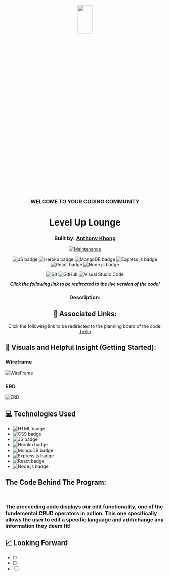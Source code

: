 <div align="center">
  
<img src="https://user-images.githubusercontent.com/116925227/232105248-9d013d14-7e46-4a74-a1f5-7e61e5ccadc9.png" width="30%" height="15%" />

### WELCOME TO YOUR CODING COMMUNITY

# Level Up Lounge

### Built by: **[Anthony Khong](https://www.linkedin.com/in/anthonykhong956/)**

[![Maintenance](https://img.shields.io/badge/Maintained%3F-yes-green.svg)](https://GitHub.com/Naereen/StrapDown.js/graphs/commit-activity)

![JS badge](https://img.shields.io/badge/JavaScript-323330?style=for-the-badge&logo=javascript&logoColor=F7DF1E)
![Heroku badge](https://img.shields.io/badge/Heroku-430098?style=for-the-badge&logo=heroku&logoColor=white)
![MongoDB badge](https://img.shields.io/badge/MongoDB-4EA94B?style=for-the-badge&logo=mongodb&logoColor=white)
![Express.js badge](https://img.shields.io/badge/Express.js-000000?style=for-the-badge&logo=express&logoColor=white)
![React badge](https://img.shields.io/badge/React-20232A?style=for-the-badge&logo=react&logoColor=61DAFB)
![Node.js badge](https://img.shields.io/badge/Node.js-339933?style=for-the-badge&logo=nodedotjs&logoColor=white)

![Git](https://img.shields.io/badge/GIT-E44C30?style=for-the-badge&logo=git&logoColor=white)
![GitHub](https://img.shields.io/badge/GitHub-100000?style=for-the-badge&logo=github&logoColor=white)
![Visual Studio Code](https://img.shields.io/badge/Visual_Studio_Code-0078D4?style=for-the-badge&logo=visual%20studio%20code&logoColor=white)

  
**_Click the following link to be redirected to the live version of the code!_**

### Description:


## :link: Associated Links:

Click the following link to be redirected to the planning board of the code! [Trello](https://trello.com/b/dz8CgLXN/level-up-lounge-user-stories)
  
</div>

## :camera_flash: Visuals and Helpful Insight (Getting Started):

### Wireframe

![WireFrame](https://user-images.githubusercontent.com/116925227/232110441-444c66b8-2438-42a5-9056-5264faa39692.png)

### ERD

![ERD](https://user-images.githubusercontent.com/116925227/232110491-1b018a25-3703-41cb-8029-3170f8215e77.png)

## :computer: Technologies Used

- ![HTML badge](https://img.shields.io/badge/HTML5-E34F26?style=for-the-badge&logo=html5&logoColor=white)
- ![CSS badge](https://img.shields.io/badge/CSS3-1572B6?style=for-the-badge&logo=css3&logoColor=white)
- ![JS badge](https://img.shields.io/badge/JavaScript-323330?style=for-the-badge&logo=javascript&logoColor=F7DF1E)
- ![Heroku badge](https://img.shields.io/badge/Heroku-430098?style=for-the-badge&logo=heroku&logoColor=white)
- ![MongoDB badge](https://img.shields.io/badge/MongoDB-4EA94B?style=for-the-badge&logo=mongodb&logoColor=white)
- ![Express.js badge](https://img.shields.io/badge/Express.js-000000?style=for-the-badge&logo=express&logoColor=white)
- ![React badge](https://img.shields.io/badge/React-20232A?style=for-the-badge&logo=react&logoColor=61DAFB)
- ![Node.js badge](https://img.shields.io/badge/Node.js-339933?style=for-the-badge&logo=nodedotjs&logoColor=white)

## The Code Behind The Program:

```


```

### The preceeding code displays our edit functionality, one of the fundemental CRUD operators in action. This one specifically allows the user to edit a specific language and add/change any information they deem fit!

## :chart_with_upwards_trend: Looking Forward

- [ ] 
- [ ] 
- [ ] .
